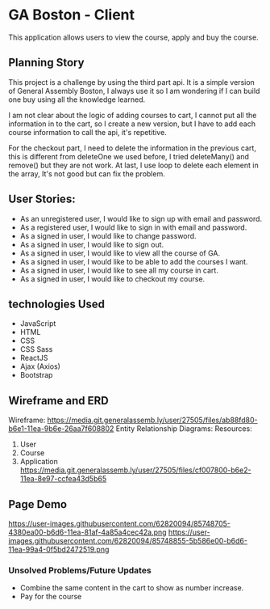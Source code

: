 # GA Boston - Client
This application allows users to view the course, apply and buy the course.

## Planning Story
This project is a challenge by using the third part api. It is a simple version of General Assembly Boston, I always use it so I am wondering if I can build one buy using all the knowledge learned.

I am not clear about the logic of adding courses to cart, I cannot put all the information in to the cart, so I create a new version, but I have to add each course information to call the api, it's repetitive.

For the checkout part, I need to delete the information in the previous cart, this is different from deleteOne we used before, I tried deleteMany() and remove() but they are not work. At last, I use loop to delete each element in the array, It's not good but can fix the problem.

## User Stories:
- As an unregistered user, I would like to sign up with email and password.
- As a registered user, I would like to sign in with email and password.
- As a signed in user, I would like to change password.
- As a signed in user, I would like to sign out.
- As a signed in user, I would like to view all the course of GA.
- As a signed in user, I would like to be able to add the courses I want.
- As a signed in user, I would like to see all my course in cart.
- As a signed in user, I would like to checkout my course.

## technologies Used

- JavaScript
- HTML
- CSS
- CSS Sass
- ReactJS
- Ajax (Axios)
- Bootstrap

## Wireframe and ERD
Wireframe:
https://media.git.generalassemb.ly/user/27505/files/ab88fd80-b6e1-11ea-9b6e-26aa7f608802
Entity Relationship Diagrams:
Resources:
  1. User
  2. Course
  3. Application
https://media.git.generalassemb.ly/user/27505/files/cf007800-b6e2-11ea-8e97-ccfea43d5b65

## Page Demo
https://user-images.githubusercontent.com/62820094/85748705-4380ea00-b6d6-11ea-81af-4a85a4cec42a.png
https://user-images.githubusercontent.com/62820094/85748855-5b586e00-b6d6-11ea-99a4-0f5bd2472519.png

### Unsolved Problems/Future Updates
- Combine the same content in the cart to show as number increase.
- Pay for the course
